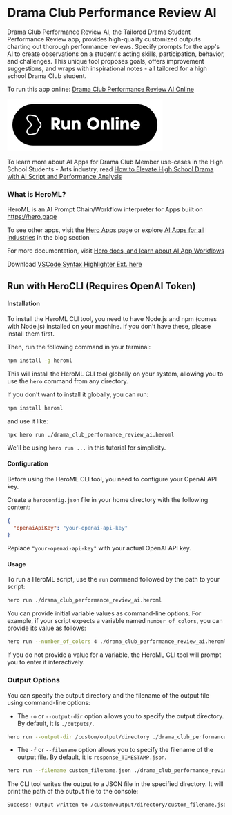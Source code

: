 # Drama Club Performance Review AI

Drama Club Performance Review AI, the Tailored Drama Student Performance Review app, provides high-quality customized outputs charting out thorough performance reviews. Specify prompts for the app's AI to create observations on a student's acting skills, participation, behavior, and challenges. This unique tool proposes goals, offers improvement suggestions, and wraps with inspirational notes - all tailored for a high school Drama Club student.

To run this app online: [Drama Club Performance Review AI Online](https://hero.page/app/drama-club-performance-review-ai-tailored-drama-student-performance-review/XaDNihyZWz0ydt3BlZU5)

[![Run Drama Club Performance Review AI Online](/assets/run.svg)](https://hero.page/app/drama-club-performance-review-ai-tailored-drama-student-performance-review/XaDNihyZWz0ydt3BlZU5)

To learn more about AI Apps for Drama Club Member use-cases in the High School Students - Arts industry, read [How to Elevate High School Drama with AI Script and Performance Analysis](https://hero.page/blog/ai/high-school-students-arts/how-to-elevate-high-school-drama-with-ai-script-and-performance-analysis/170948)

### What is HeroML?
HeroML is an AI Prompt Chain/Workflow interpreter for Apps built on https://hero.page 

To see other apps, visit the [Hero Apps](https://hero.page/apps) page or explore [AI Apps for all industries](https://hero.page/blog) in the blog section

For more documentation, visit [Hero docs, and learn about AI App Workflows](https://hero.page/tutorials/introduction-to-heroml)

Download [VSCode Syntax Highlighter Ext. here](https://marketplace.visualstudio.com/items?itemName=hero-page.heroml)

## Run with HeroCLI (Requires OpenAI Token)

#### Installation

To install the HeroML CLI tool, you need to have Node.js and npm (comes with Node.js) installed on your machine. If you don't have these, please install them first. 

Then, run the following command in your terminal:

```bash
npm install -g heroml
```

This will install the HeroML CLI tool globally on your system, allowing you to use the `hero` command from any directory.

If you don't want to install it globally, you can run:

```bash
npm install heroml
```

and use it like:

```bash
npx hero run ./drama_club_performance_review_ai.heroml
```

We'll be using `hero run ...` in this tutorial for simplicity.

#### Configuration

Before using the HeroML CLI tool, you need to configure your OpenAI API key. 

Create a `heroconfig.json` file in your home directory with the following content:

```json
{
  "openaiApiKey": "your-openai-api-key"
}
```

Replace `"your-openai-api-key"` with your actual OpenAI API key.

#### Usage

To run a HeroML script, use the `run` command followed by the path to your script:

```bash
hero run ./drama_club_performance_review_ai.heroml
```

You can provide initial variable values as command-line options. For example, if your script expects a variable named `number_of_colors`, you can provide its value as follows:

```bash
hero run --number_of_colors 4 ./drama_club_performance_review_ai.heroml
```

If you do not provide a value for a variable, the HeroML CLI tool will prompt you to enter it interactively.

### Output Options

You can specify the output directory and the filename of the output file using command-line options:

- The `-o` or `--output-dir` option allows you to specify the output directory. By default, it is `./outputs/`.

```bash
hero run --output-dir /custom/output/directory ./drama_club_performance_review_ai.heroml
```

- The `-f` or `--filename` option allows you to specify the filename of the output file. By default, it is `response_TIMESTAMP.json`.

```bash
hero run --filename custom_filename.json ./drama_club_performance_review_ai.heroml
```

The CLI tool writes the output to a JSON file in the specified directory. It will print the path of the output file to the console:

```bash
Success! Output written to /custom/output/directory/custom_filename.json
```

